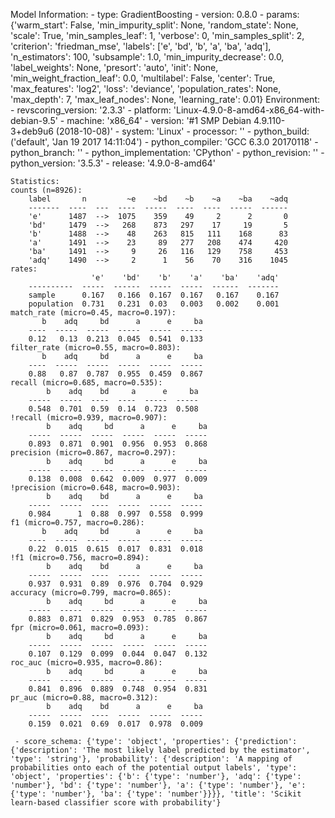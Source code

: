 Model Information:
	 - type: GradientBoosting
	 - version: 0.8.0
	 - params: {'warm_start': False, 'min_impurity_split': None, 'random_state': None, 'scale': True, 'min_samples_leaf': 1, 'verbose': 0, 'min_samples_split': 2, 'criterion': 'friedman_mse', 'labels': ['e', 'bd', 'b', 'a', 'ba', 'adq'], 'n_estimators': 100, 'subsample': 1.0, 'min_impurity_decrease': 0.0, 'label_weights': None, 'presort': 'auto', 'init': None, 'min_weight_fraction_leaf': 0.0, 'multilabel': False, 'center': True, 'max_features': 'log2', 'loss': 'deviance', 'population_rates': None, 'max_depth': 7, 'max_leaf_nodes': None, 'learning_rate': 0.01}
	Environment:
	 - revscoring_version: '2.3.3'
	 - platform: 'Linux-4.9.0-8-amd64-x86_64-with-debian-9.5'
	 - machine: 'x86_64'
	 - version: '#1 SMP Debian 4.9.110-3+deb9u6 (2018-10-08)'
	 - system: 'Linux'
	 - processor: ''
	 - python_build: ('default', 'Jan 19 2017 14:11:04')
	 - python_compiler: 'GCC 6.3.0 20170118'
	 - python_branch: ''
	 - python_implementation: 'CPython'
	 - python_revision: ''
	 - python_version: '3.5.3'
	 - release: '4.9.0-8-amd64'
	
	Statistics:
	counts (n=8926):
		label       n         ~e    ~bd    ~b    ~a    ~ba    ~adq
		-------  ----  ---  ----  -----  ----  ----  -----  ------
		'e'      1487  -->  1075    359    49     2      2       0
		'bd'     1479  -->   268    873   297    17     19       5
		'b'      1488  -->    48    263   815   111    168      83
		'a'      1491  -->    23     89   277   208    474     420
		'ba'     1491  -->     9     26   116   129    758     453
		'adq'    1490  -->     2      1    56    70    316    1045
	rates:
		              'e'    'bd'    'b'    'a'    'ba'    'adq'
		----------  -----  ------  -----  -----  ------  -------
		sample      0.167   0.166  0.167  0.167   0.167    0.167
		population  0.731   0.231  0.03   0.003   0.002    0.001
	match_rate (micro=0.45, macro=0.197):
		   b    adq     bd      a      e     ba
		----  -----  -----  -----  -----  -----
		0.12   0.13  0.213  0.045  0.541  0.133
	filter_rate (micro=0.55, macro=0.803):
		   b    adq     bd      a      e     ba
		----  -----  -----  -----  -----  -----
		0.88   0.87  0.787  0.955  0.459  0.867
	recall (micro=0.685, macro=0.535):
		    b    adq    bd     a      e     ba
		-----  -----  ----  ----  -----  -----
		0.548  0.701  0.59  0.14  0.723  0.508
	!recall (micro=0.939, macro=0.907):
		    b    adq     bd      a      e     ba
		-----  -----  -----  -----  -----  -----
		0.893  0.871  0.901  0.956  0.953  0.868
	precision (micro=0.867, macro=0.297):
		    b    adq     bd      a      e     ba
		-----  -----  -----  -----  -----  -----
		0.138  0.008  0.642  0.009  0.977  0.009
	!precision (micro=0.648, macro=0.903):
		    b    adq    bd      a      e     ba
		-----  -----  ----  -----  -----  -----
		0.984      1  0.88  0.997  0.558  0.999
	f1 (micro=0.757, macro=0.286):
		   b    adq     bd      a      e     ba
		----  -----  -----  -----  -----  -----
		0.22  0.015  0.615  0.017  0.831  0.018
	!f1 (micro=0.756, macro=0.894):
		    b    adq    bd      a      e     ba
		-----  -----  ----  -----  -----  -----
		0.937  0.931  0.89  0.976  0.704  0.929
	accuracy (micro=0.799, macro=0.865):
		    b    adq     bd      a      e     ba
		-----  -----  -----  -----  -----  -----
		0.883  0.871  0.829  0.953  0.785  0.867
	fpr (micro=0.061, macro=0.093):
		    b    adq     bd      a      e     ba
		-----  -----  -----  -----  -----  -----
		0.107  0.129  0.099  0.044  0.047  0.132
	roc_auc (micro=0.935, macro=0.86):
		    b    adq     bd      a      e     ba
		-----  -----  -----  -----  -----  -----
		0.841  0.896  0.889  0.748  0.954  0.831
	pr_auc (micro=0.88, macro=0.312):
		    b    adq    bd      a      e     ba
		-----  -----  ----  -----  -----  -----
		0.159  0.021  0.69  0.017  0.978  0.009
	
	 - score_schema: {'type': 'object', 'properties': {'prediction': {'description': 'The most likely label predicted by the estimator', 'type': 'string'}, 'probability': {'description': 'A mapping of probabilities onto each of the potential output labels', 'type': 'object', 'properties': {'b': {'type': 'number'}, 'adq': {'type': 'number'}, 'bd': {'type': 'number'}, 'a': {'type': 'number'}, 'e': {'type': 'number'}, 'ba': {'type': 'number'}}}}, 'title': 'Scikit learn-based classifier score with probability'}


